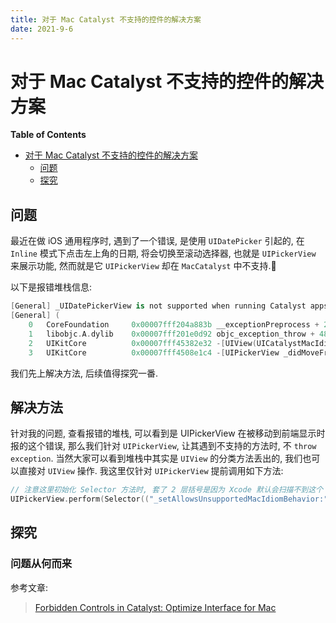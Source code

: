 ```yaml
---
title: 对于 Mac Catalyst 不支持的控件的解决方案
date: 2021-9-6
---
```


# 对于 Mac Catalyst 不支持的控件的解决方案

<!-- START doctoc generated TOC please keep comment here to allow auto update -->
<!-- DON'T EDIT THIS SECTION, INSTEAD RE-RUN doctoc TO UPDATE -->
**Table of Contents**

- [对于 Mac Catalyst 不支持的控件的解决方案](#%E5%AF%B9%E4%BA%8E-mac-catalyst-%E4%B8%8D%E6%94%AF%E6%8C%81%E7%9A%84%E6%8E%A7%E4%BB%B6%E7%9A%84%E8%A7%A3%E5%86%B3%E6%96%B9%E6%A1%88)
  - [问题](#%E9%97%AE%E9%A2%98)
  - [探究](#%E6%8E%A2%E7%A9%B6)

<!-- END doctoc generated TOC please keep comment here to allow auto update -->

## 问题

最近在做 iOS 通用程序时, 遇到了一个错误, 是使用 `UIDatePicker` 引起的, 在 `Inline` 模式下点击左上角的日期, 将会切换至滚动选择器, 也就是 `UIPickerView` 来展示功能, 然而就是它 `UIPickerView` 却在 `MacCatalyst` 中不支持.🥲

以下是报错堆栈信息:

```swift
[General] _UIDatePickerView is not supported when running Catalyst apps in the Mac idiom.
[General] (
	0   CoreFoundation     0x00007fff204a883b __exceptionPreprocess + 242
	1   libobjc.A.dylib    0x00007fff201e0d92 objc_exception_throw + 48
	2   UIKitCore          0x00007fff45382e32 -[UIView(UICatalystMacIdiomUnsupported_Internal) _throwForUnsupportedNonMacIdiomBehaviorWithReason:] + 0
	3   UIKitCore          0x00007fff4508e1c4 -[UIPickerView _didMoveFromWindow:toWindow:] + 191    
```

我们先上解决方法, 后续值得探究一番.

## 解决方法

针对我的问题, 查看报错的堆栈, 可以看到是 UIPickerView 在被移动到前端显示时报的这个错误, 那么我们针对 `UIPickerView`, 让其遇到不支持的方法时, 不 `throw exception`. 当然大家可以看到堆栈中其实是 `UIView` 的分类方法丢出的, 我们也可以直接对 `UIView` 操作. 我这里仅针对 `UIPickerView` 提前调用如下方法:

```swift
// 注意这里初始化 Selector 方法时, 套了 2 层括号是因为 Xcode 默认会扫描不到这个 Objective-C 方法(当然了, 这是私有 API, 能搜到才有鬼了.👻), 多加一层静默掉那个警告罢了.
UIPickerView.perform(Selector(("_setAllowsUnsupportedMacIdiomBehavior:")), with: 1)
```

## 探究

### 问题从何而来

参考文章: 

> [Forbidden Controls in Catalyst: Optimize Interface for Mac](https://steipete.com/posts/forbidden-controls-in-catalyst-mac-idiom/)